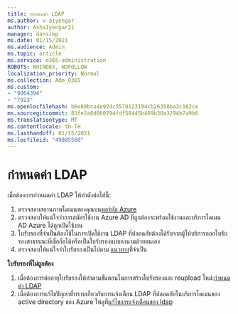```yaml
---
title: กำหนดค่า LDAP
ms.author: v-aiyengar
author: AshaIyengar21
manager: dansimp
ms.date: 01/15/2021
ms.audience: Admin
ms.topic: article
ms.service: o365-administration
ROBOTS: NOINDEX, NOFOLLOW
localization_priority: Normal
ms.collection: Adm_O365
ms.custom:
- "9004394"
- "7923"
ms.openlocfilehash: b6e89bca4e924c5570123194cb26358ba2c162ce
ms.sourcegitcommit: 83fe2a8d060794fdf58445b469b30a3294b7a9b6
ms.translationtype: MT
ms.contentlocale: th-TH
ms.lasthandoff: 01/15/2021
ms.locfileid: "49885580"
---
```

# <a name="configure-ldap"></a>กำหนดค่า LDAP

เมื่อต้องการกำหนดค่า LDAP ให้ทำดังต่อไปนี้:

1. ตรวจสอบสถานภาพโดเมนของคุณบน[พอร์ทัล Azure](https://aka.ms/aadds-health)
1. ตรวจสอบให้แน่ใจว่าการสมัครใช้งาน Azure AD ที่ถูกต้องจะพร้อมใช้งานและบริการโดเมน AD Azure ได้ถูกเปิดใช้งาน
1. ใบรับรองที่จำเป็นต้องใช้ในการเปิดใช้งาน LDAP ที่ปลอดภัยต้องได้รับจากผู้ให้บริการออกใบรับรองสาธารณะที่เชื่อถือได้หรือเป็นใบรับรองแบบลงนามด้วยตนเอง
1. ตรวจสอบให้แน่ใจว่าใบรับรองเป็นไปตาม [แนวทาง](https://docs.microsoft.com/azure/active-directory-domain-services/active-directory-ds-admin-guide-configure-secure-ldap#requirements-for-the-secure-ldap-certificate)ที่จำเป็น

**ใบรับรองที่ไม่ถูกต้อง**
1. เมื่อต้องการต่ออายุใบรับรองให้ทำตามขั้นตอนในการสร้างใบรับรองและ reupload ใหม่:[กำหนดค่า LDAP](https://docs.microsoft.com/azure/active-directory-domain-services/tutorial-configure-ldaps?WT.mc_id=Portal-Microsoft_Azure_Support)
1. เมื่อต้องการแก้ไขปัญหาที่ทราบเกี่ยวกับการแจ้งเตือน LDAP ที่ปลอดภัยในบริการโดเมนของ active directory ของ Azure ให้ดูที่[แก้ไขการแจ้งเตือนของ ldap](https://docs.microsoft.com/azure/active-directory-domain-services/alert-ldaps?WT.mc_id=Portal-Microsoft_Azure_Support)

